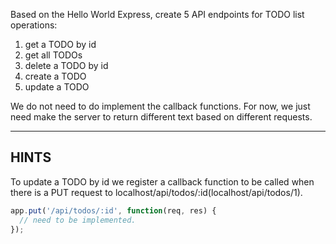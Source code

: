 Based on the Hello World Express, create 5 API endpoints for TODO list operations:

1.  get a TODO by id
2.  get all TODOs
3.  delete a TODO by id
4.  create a TODO
5.  update a TODO

We do not need to do implement the callback functions. For now, we just need make the server to return different text based on different requests.

-----------------------------

## HINTS

To update a TODO by id we register a callback function to be called when there is a PUT request to localhost/api/todos/:id(localhost/api/todos/1).
```js
app.put('/api/todos/:id', function(req, res) {
  // need to be implemented.
});
```
